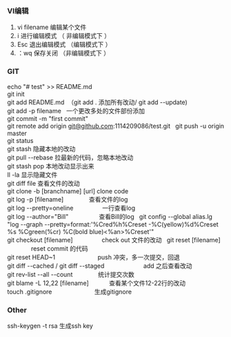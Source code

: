 ### VI编辑
1.  vi filename 编辑某个文件  
2.  i 进行编辑模式 （ 非编辑模式下 ）
3.  Esc 退出编辑模式 （编辑模式下 ）
4.  ：wq 保存关闭 （非编辑模式下 ）
### GIT
echo "# test" >> README.md  
git init  
git add README.md  （git add . 添加所有改动/ git add --update)  
git add -p filename   一个更改多处的文件部份添加  
git commit -m "first commit"  
git remote add origin git@github.com:1114209086/test.git  
git push -u origin master  
git status  
git stash 	                             隐藏本地的改动  
git  pull --rebase 	                     拉最新的代码，忽略本地改动  
git stash pop	                           本地改动显示出来  
ll -la	                                 显示隐藏文件  
git diff file	                           查看文件的改动  
git clone -b [branchname] [url]	         clone code  
git log -p [filename]                    查看文件的log  
git log --pretty=oneline                 一行查看log  
git log --author="Bill"                  查看Bill的log  
git config --global alias.lg "log --graph --pretty=format:'%Cred%h%Creset -%C(yellow)%d%Creset %s %Cgreen(%cr) %C(bold blue)<%an>%Creset'"  
git checkout [filename]                  check out 文件的改动  
git reset [filename]                     reset commit 的代码  
git reset HEAD~1                         push 冲突，多一次提交，回退  
git diff --cached / git diff --staged                        add 之后查看改动  
git rev-list --all --count               统计提交次数  
git blame -L 12,22 [filename]            查看某个文件12-22行的改动  
touch .gitignore                         生成gitignore
### Other
ssh-keygen -t rsa                    生成ssh key

